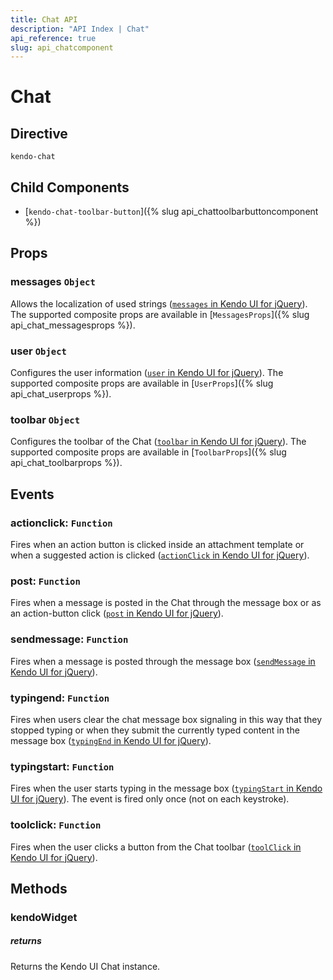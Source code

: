 ```yaml
---
title: Chat API
description: "API Index | Chat"
api_reference: true
slug: api_chatcomponent
---
```


# Chat

## Directive

`kendo-chat`

## Child Components

* [`kendo-chat-toolbar-button`]({% slug api_chattoolbarbuttoncomponent %})

## Props

###  messages `Object`

Allows the localization of used strings ([`messages` in Kendo UI for jQuery](https://docs.telerik.com/kendo-ui/api/javascript/ui/chat/configuration/messages)). The supported composite props are available in [`MessagesProps`]({% slug api_chat_messagesprops %}).

###  user `Object`

Configures the user information ([`user` in Kendo UI for jQuery](https://docs.telerik.com/kendo-ui/api/javascript/ui/chat/configuration/user)). The supported composite props are available in [`UserProps`]({% slug api_chat_userprops %}).

###  toolbar `Object`

Configures the toolbar of the Chat ([`toolbar` in Kendo UI for jQuery](https://docs.telerik.com/kendo-ui/api/javascript/ui/chat/configuration/toolbar)). The supported composite props are available in [`ToolbarProps`]({% slug api_chat_toolbarprops %}).

## Events

### actionclick: `Function`

Fires when an action button is clicked inside an attachment template or when a suggested action is clicked ([`actionClick` in Kendo UI for jQuery](https://docs.telerik.com/kendo-ui/api/javascript/ui/chat/events/actionclick)).

### post: `Function`

Fires when a message is posted in the Chat through the message box or as an action-button click ([`post` in Kendo UI for jQuery](https://docs.telerik.com/kendo-ui/api/javascript/ui/chat/events/post)).

### sendmessage: `Function`

Fires when a message is posted through the message box ([`sendMessage` in Kendo UI for jQuery](https://docs.telerik.com/kendo-ui/api/javascript/ui/chat/events/sendmessage)).

### typingend: `Function`

Fires when users clear the chat message box signaling in this way that they stopped typing or when they submit the currently typed content in the message box ([`typingEnd` in Kendo UI for jQuery](https://docs.telerik.com/kendo-ui/api/javascript/ui/chat/events/typingend)).

### typingstart: `Function`

Fires when the user starts typing in the message box ([`typingStart` in Kendo UI for jQuery](https://docs.telerik.com/kendo-ui/api/javascript/ui/chat/events/typingstart)). The event is fired only once (not on each keystroke).

### toolclick: `Function`

Fires when the user clicks a button from the Chat toolbar ([`toolClick` in Kendo UI for jQuery](https://docs.telerik.com/kendo-ui/api/javascript/ui/chat/events/toolclick)).

## Methods

### kendoWidget

##### returns

Returns the Kendo UI Chat instance.
